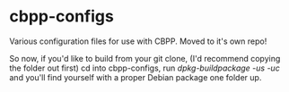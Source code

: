 # cbpp-configs 
Various configuration files for use with CBPP.  Moved to it's own repo! 

So now, if you'd like to build from your git clone, (I'd recommend copying the folder out first) cd into cbpp-configs, run _dpkg-buildpackage -us -uc_ and you'll find yourself with a proper Debian package one folder up.
